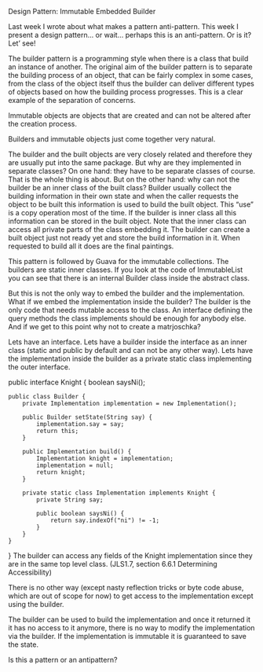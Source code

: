 Design Pattern: Immutable Embedded Builder


Last week I wrote about what makes a pattern anti-pattern. This week I present a design pattern… or wait… perhaps this is an anti-pattern. Or is it? Let’ see!

The builder pattern is a programming style when there is a class that build an instance of another. The original aim of the builder pattern is to separate the building process of an object, that can be fairly complex in some cases, from the class of the object itself thus the builder can deliver different types of objects based on how the building process progresses. This is a clear example of the separation of concerns.

Immutable objects are objects that are created and can not be altered after the creation process.

Builders and immutable objects just come together very natural.

The builder and the built objects are very closely related and therefore they are usually put into the same package. But why are they implemented in separate classes? On one hand: they have to be separate classes of course. That is the whole thing is about. But on the other hand: why can not the builder be an inner class of the built class? Builder usually collect the building information in their own state and when the caller requests the object to be built this information is used to build the built object. This “use” is a copy operation most of the time. If the builder is inner class all this information can be stored in the built object. Note that the inner class can access all private parts of the class embedding it. The builder can create a built object just not ready yet and store the build information in it. When requested to build all it does are the final paintings.

This pattern is followed by Guava for the immutable collections. The builders are static inner classes. If you look at the code of ImmutableList you can see that there is an internal Builder class inside the abstract class.

But this is not the only way to embed the builder and the implementation. What if we embed the implementation inside the builder? The builder is the only code that needs mutable access to the class. An interface defining the query methods the class implements should be enough for anybody else. And if we get to this point why not to create a matrjoschka?

Lets have an interface. Lets have a builder inside the interface as an inner class (static and public by default and can not be any other way). Lets have the implementation inside the builder as a private static class implementing the outer interface.

public interface Knight {
    boolean saysNi();

    public class Builder {
        private Implementation implementation = new Implementation();

        public Builder setState(String say) {
            implementation.say = say;
            return this;
        }

        public Implementation build() {
            Implementation knight = implementation;
            implementation = null;
            return knight;
        }

        private static class Implementation implements Knight {
            private String say;

            public boolean saysNi() {
                return say.indexOf("ni") != -1;
            }
        }
    }
}
The builder can access any fields of the Knight implementation since they are in the same top level class. (JLS1.7, section 6.6.1 Determining Accessibility)

There is no other way (except nasty reflection tricks or byte code abuse, which are out of scope for now) to get access to the implementation except using the builder.

The builder can be used to build the implementation and once it returned it it has no access to it anymore, there is no way to modify the implementation via the builder. If the implementation is immutable it is guaranteed to save the state.

Is this a pattern or an antipattern?
